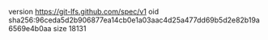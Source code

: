 version https://git-lfs.github.com/spec/v1
oid sha256:96ceda5d2b906877ea14cb0e1a03aac4d25a477dd69b5d2e82b19a6569e4b0aa
size 18131
